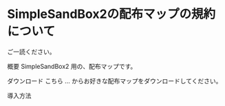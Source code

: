 # SimpleSandBox2の配布マップの規約について
ご一読ください。

概要
SimpleSandBox2 用の、配布マップです。

ダウンロード
こちら ... からお好きな配布マップをダウンロードしてください。

導入方法
